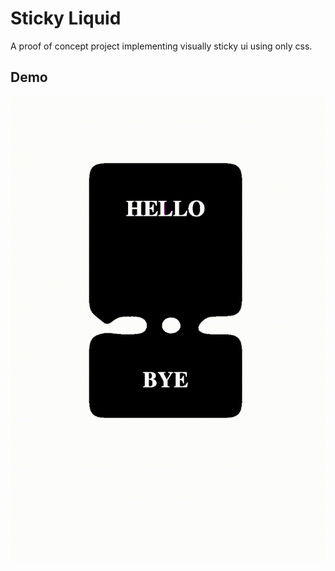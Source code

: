 # Sticky Liquid

A proof of concept project implementing visually sticky ui using only css.

## Demo

![Demo](demo.gif)

